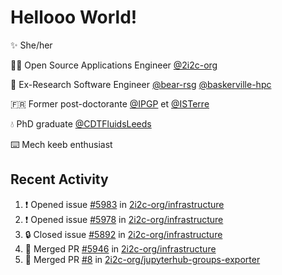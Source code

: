 # Hellooo World!

✨ She/her

👩‍💻 Open Source Applications Engineer [@2i2c-org](https://2i2c.org/)

🐻 Ex-Research Software Engineer [@bear-rsg](https://github.com/bear-rsg) [@baskerville-hpc](https://github.com/baskerville-hpc) 

🇫🇷 Former post-doctorante [@IPGP](https://github.com/IPGP) et [@ISTerre](https://www.isterre.fr/) 

💧 PhD graduate [@CDTFluidsLeeds](https://fluid-dynamics.leeds.ac.uk/) 

⌨️ Mech keeb enthusiast 

## Recent Activity 

<!--START_SECTION:activity-->
1. ❗ Opened issue [#5983](https://github.com/2i2c-org/infrastructure/issues/5983) in [2i2c-org/infrastructure](https://github.com/2i2c-org/infrastructure)
2. ❗ Opened issue [#5978](https://github.com/2i2c-org/infrastructure/issues/5978) in [2i2c-org/infrastructure](https://github.com/2i2c-org/infrastructure)
3. 🔒 Closed issue [#5892](https://github.com/2i2c-org/infrastructure/issues/5892) in [2i2c-org/infrastructure](https://github.com/2i2c-org/infrastructure)
4. 🎉 Merged PR [#5946](https://github.com/2i2c-org/infrastructure/pull/5946) in [2i2c-org/infrastructure](https://github.com/2i2c-org/infrastructure)
5. 🎉 Merged PR [#8](https://github.com/2i2c-org/jupyterhub-groups-exporter/pull/8) in [2i2c-org/jupyterhub-groups-exporter](https://github.com/2i2c-org/jupyterhub-groups-exporter)
<!--END_SECTION:activity-->
